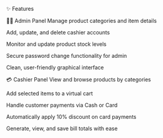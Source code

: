 ✨ Features

🧑‍💼 Admin Panel
Manage product categories and item details

Add, update, and delete cashier accounts

Monitor and update product stock levels

Secure password change functionality for admin

Clean, user-friendly graphical interface

💳 Cashier Panel
View and browse products by categories

Add selected items to a virtual cart

Handle customer payments via Cash or Card

Automatically apply 10% discount on card payments

Generate, view, and save bill totals with ease
